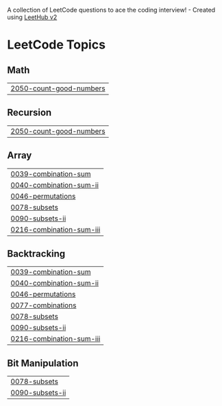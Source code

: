 A collection of LeetCode questions to ace the coding interview! - Created using [LeetHub v2](https://github.com/arunbhardwaj/LeetHub-2.0)
<!---LeetCode Topics Start-->
# LeetCode Topics
## Math
|  |
| ------- |
| [2050-count-good-numbers](https://github.com/shreyasreddy1401/Leetcode_problems/tree/master/2050-count-good-numbers) |
## Recursion
|  |
| ------- |
| [2050-count-good-numbers](https://github.com/shreyasreddy1401/Leetcode_problems/tree/master/2050-count-good-numbers) |
## Array
|  |
| ------- |
| [0039-combination-sum](https://github.com/shreyasreddy1401/Leetcode_problems/tree/master/0039-combination-sum) |
| [0040-combination-sum-ii](https://github.com/shreyasreddy1401/Leetcode_problems/tree/master/0040-combination-sum-ii) |
| [0046-permutations](https://github.com/shreyasreddy1401/Leetcode_problems/tree/master/0046-permutations) |
| [0078-subsets](https://github.com/shreyasreddy1401/Leetcode_problems/tree/master/0078-subsets) |
| [0090-subsets-ii](https://github.com/shreyasreddy1401/Leetcode_problems/tree/master/0090-subsets-ii) |
| [0216-combination-sum-iii](https://github.com/shreyasreddy1401/Leetcode_problems/tree/master/0216-combination-sum-iii) |
## Backtracking
|  |
| ------- |
| [0039-combination-sum](https://github.com/shreyasreddy1401/Leetcode_problems/tree/master/0039-combination-sum) |
| [0040-combination-sum-ii](https://github.com/shreyasreddy1401/Leetcode_problems/tree/master/0040-combination-sum-ii) |
| [0046-permutations](https://github.com/shreyasreddy1401/Leetcode_problems/tree/master/0046-permutations) |
| [0077-combinations](https://github.com/shreyasreddy1401/Leetcode_problems/tree/master/0077-combinations) |
| [0078-subsets](https://github.com/shreyasreddy1401/Leetcode_problems/tree/master/0078-subsets) |
| [0090-subsets-ii](https://github.com/shreyasreddy1401/Leetcode_problems/tree/master/0090-subsets-ii) |
| [0216-combination-sum-iii](https://github.com/shreyasreddy1401/Leetcode_problems/tree/master/0216-combination-sum-iii) |
## Bit Manipulation
|  |
| ------- |
| [0078-subsets](https://github.com/shreyasreddy1401/Leetcode_problems/tree/master/0078-subsets) |
| [0090-subsets-ii](https://github.com/shreyasreddy1401/Leetcode_problems/tree/master/0090-subsets-ii) |
<!---LeetCode Topics End-->